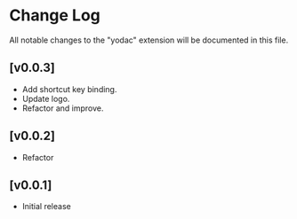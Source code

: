 # Change Log

All notable changes to the "yodac" extension will be documented in this file.


## [v0.0.3]

- Add shortcut key binding.
- Update logo.
- Refactor and improve.

## [v0.0.2]

- Refactor

## [v0.0.1]

- Initial release